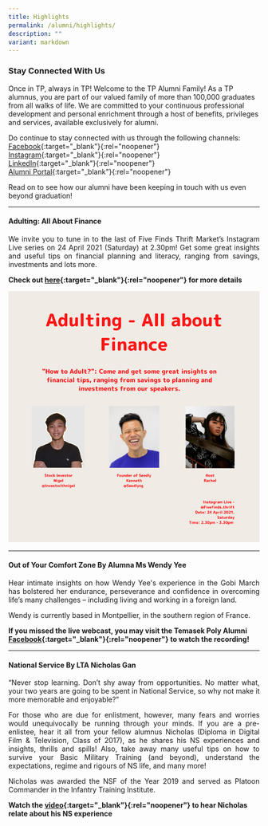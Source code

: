 ```yaml
---
title: Highlights
permalink: /alumni/highlights/
description: ""
variant: markdown
---
```

### Stay Connected With Us

Once in TP, always in TP! Welcome to the TP Alumni Family! As a TP alumnus, you are part of our valued family of more than 100,000 graduates from all walks of life. We are committed to your continuous professional development and personal enrichment through a host of benefits, privileges and services, available exclusively for alumni.

Do continue to stay connected with us through the following channels:<br>
[Facebook](https://www.facebook.com/temasekpolyalumni){:target="_blank"}{:rel="noopener"}<br>
[Instagram](https://www.instagram.com/temasekpolyalumni/){:target="_blank"}{:rel="noopener"}<br>
[LinkedIn](https://www.linkedin.com/school/temasek-polytechnic/mycompany/){:target="_blank"}{:rel="noopener"}<br>
[Alumni Portal](https://www.tp.edu.sg/alumni){:target="_blank"}{:rel="noopener"}<br>

Read on to see how our alumni have been keeping in touch with us even beyond graduation!

---

#### Adulting: All About Finance ####
<div style="text-align: justify">
    <p>
We invite you to tune in to the last of Five Finds Thrift Market’s Instagram Live series on 24 April 2021 (Saturday) at 2.30pm! Get some great insights and useful tips on financial planning and literacy, ranging from savings, investments and lots more.
    </p>
</div>

**Check out [here](https://www.facebook.com/temasekpolyalumni/photos/a.314919538569078/4011543955573266/){:target="_blank"}{:rel="noopener"} for more details**

![All About Finance](/images/BeConnected_Highlights_AboutFinance.png)

---

#### Out of Your Comfort Zone By Alumna Ms Wendy Yee ####
<div style="text-align: justify">
    <p>
Hear intimate insights on how Wendy Yee's experience in the Gobi March has bolstered her endurance, perseverance and confidence in overcoming life’s many challenges – including living and working in a foreign land.
    </p>
    <p>
Wendy is currently based in Montpellier, in the southern region of France.
    </p>
</div>

**If you missed the live webcast, you may visit the Temasek Poly Alumni [Facebook](https://www.facebook.com/314916878569344/videos/622083055101219){:target="_blank"}{:rel="noopener"} to watch the recording!**



---
#### National Service By LTA Nicholas Gan ####
<div style="text-align: justify">
    <p>
“Never stop learning. Don’t shy away from opportunities. No matter what, your two years are going to be spent in National Service, so why not make it more memorable and enjoyable?”
     </p>
    <p>
For those who are due for enlistment, however, many fears and worries would unequivocally be running through your minds. If you are a pre-enlistee, hear it all from your fellow alumnus Nicholas (Diploma in Digital Film &amp; Television, Class of 2017), as he shares his NS experiences and insights, thrills and spills! Also, take away many useful tips on how to survive your Basic Military Training (and beyond), understand the expectations, regime and rigours of NS life, and many more!
    </p>
    <p>
Nicholas was awarded the NSF of the Year 2019 and served as Platoon Commander in the Infantry Training Institute.  
    </p>
</div>

**Watch the [video](https://www.facebook.com/watch/?v=1190947567933381&amp;extid=qpzqHagoFYC7JSF3){:target="_blank"}{:rel="noopener"} to hear Nicholas relate about his NS experience**